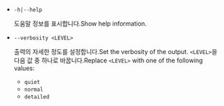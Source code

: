 * `-h|--help`

  <span data-ttu-id="9ad29-101">도움말 정보를 표시합니다.</span><span class="sxs-lookup"><span data-stu-id="9ad29-101">Show help information.</span></span>

* `--verbosity <LEVEL>`

  <span data-ttu-id="9ad29-102">출력의 자세한 정도를 설정합니다.</span><span class="sxs-lookup"><span data-stu-id="9ad29-102">Set the verbosity of the output.</span></span> <span data-ttu-id="9ad29-103">`<LEVEL>`을 다음 값 중 하나로 바꿉니다.</span><span class="sxs-lookup"><span data-stu-id="9ad29-103">Replace `<LEVEL>` with one of the following values:</span></span>
  
  * `quiet`
  * `normal`
  * `detailed`